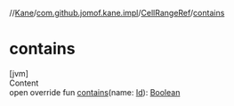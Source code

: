 //[Kane](../../index.md)/[com.github.jomof.kane.impl](../index.md)/[CellRangeRef](index.md)/[contains](contains.md)



# contains  
[jvm]  
Content  
open override fun [contains](contains.md)(name: [Id](../index.md#%5Bcom.github.jomof.kane.impl%2FId%2F%2F%2FPointingToDeclaration%2F%5D%2FClasslikes%2F-807386350)): [Boolean](https://kotlinlang.org/api/latest/jvm/stdlib/kotlin/-boolean/index.html)  



